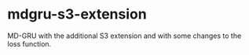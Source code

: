 # mdgru-s3-extension
MD-GRU with the additional S3 extension and with some changes to the loss function.
